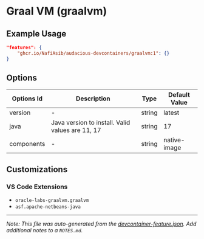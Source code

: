 
# Graal VM (graalvm)



## Example Usage

```json
"features": {
    "ghcr.io/NafiAsib/audacious-devcontainers/graalvm:1": {}
}
```

## Options

| Options Id | Description | Type | Default Value |
|-----|-----|-----|-----|
| version | - | string | latest |
| java | Java version to install. Valid values are 11, 17 | string | 17 |
| components | - | string | native-image |

## Customizations

### VS Code Extensions

- `oracle-labs-graalvm.graalvm`
- `asf.apache-netbeans-java`



---

_Note: This file was auto-generated from the [devcontainer-feature.json](https://github.com/NafiAsib/audacious-devcontainers/blob/main/src/graalvm/devcontainer-feature.json).  Add additional notes to a `NOTES.md`._
